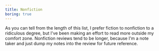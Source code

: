 ```yaml
---
title: Nonfiction
boring: true
---
```


As you can tell from the length of this list, I prefer fiction to nonfiction to a ridiculous degree, but I've been
making an effort to read more outside my comfort zone. Nonfiction reviews tend to be longer, because I'm a note taker
and just dump my notes into the review for future reference.
